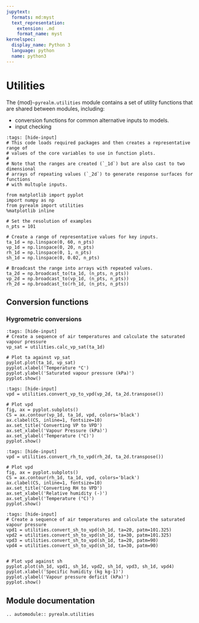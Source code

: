 ```yaml
---
jupytext:
  formats: md:myst
  text_representation:
    extension: .md
    format_name: myst
kernelspec:
  display_name: Python 3
  language: python
  name: python3
---
```


# Utilities

The {mod}`~pyrealm.utilities` module contains a set of utility functions that
are shared between modules, including:

* conversion functions for common alternative inputs to models.
* input checking   

```{code-cell} python
:tags: [hide-input]
# This code loads required packages and then creates a representative range of
# values of the core variables to use in function plots.
#
# Note that the ranges are created (`_1d`) but are also cast to two dimensional
# arrays of repeating values (`_2d`) to generate response surfaces for functions
# with multuple inputs.

from matplotlib import pyplot
import numpy as np
from pyrealm import utilities
%matplotlib inline

# Set the resolution of examples
n_pts = 101

# Create a range of representative values for key inputs.
ta_1d = np.linspace(0, 60, n_pts)
vp_1d = np.linspace(0, 20, n_pts)
rh_1d = np.linspace(0, 1, n_pts)
sh_1d = np.linspace(0, 0.02, n_pts)

# Broadcast the range into arrays with repeated values.
ta_2d = np.broadcast_to(ta_1d, (n_pts, n_pts))
vp_2d = np.broadcast_to(vp_1d, (n_pts, n_pts))
rh_2d = np.broadcast_to(rh_1d, (n_pts, n_pts))
```

## Conversion functions

### Hygrometric conversions


```{code-cell} ipython3
:tags: [hide-input]
# Create a sequence of air temperatures and calculate the saturated vapour pressure   
vp_sat = utilities.calc_vp_sat(ta_1d)

# Plot ta against vp_sat
pyplot.plot(ta_1d, vp_sat)
pyplot.xlabel('Temperature °C')
pyplot.ylabel('Saturated vapour pressure (kPa)')
pyplot.show()
```



```{code-cell} python
:tags: [hide-input]
vpd = utilities.convert_vp_to_vpd(vp_2d, ta_2d.transpose())

# Plot vpd
fig, ax = pyplot.subplots()
CS = ax.contour(vp_1d, ta_1d, vpd, colors='black')
ax.clabel(CS, inline=1, fontsize=10)
ax.set_title('Converting VP to VPD')
ax.set_xlabel('Vapour Pressure (kPa)')
ax.set_ylabel('Temperature (°C)')
pyplot.show()
```

```{code-cell} python
:tags: [hide-input]
vpd = utilities.convert_rh_to_vpd(rh_2d, ta_2d.transpose())

# Plot vpd
fig, ax = pyplot.subplots()
CS = ax.contour(rh_1d, ta_1d, vpd, colors='black')
ax.clabel(CS, inline=1, fontsize=10)
ax.set_title('Converting RH to VPD')
ax.set_xlabel('Relative humidity (-)')
ax.set_ylabel('Temperature (°C)')
pyplot.show()
```

```{code-cell} python
:tags: [hide-input]
# Create a sequence of air temperatures and calculate the saturated vapour pressure   
vpd1 = utilities.convert_sh_to_vpd(sh_1d, ta=20, patm=101.325)
vpd2 = utilities.convert_sh_to_vpd(sh_1d, ta=30, patm=101.325)
vpd3 = utilities.convert_sh_to_vpd(sh_1d, ta=20, patm=90)
vpd4 = utilities.convert_sh_to_vpd(sh_1d, ta=30, patm=90)


# Plot vpd against sh
pyplot.plot(sh_1d, vpd1, sh_1d, vpd2, sh_1d, vpd3, sh_1d, vpd4)
pyplot.xlabel('Specific humidity (kg kg-1)')
pyplot.ylabel('Vapour pressure deficit (kPa)')
pyplot.show()
```



## Module documentation

```{eval-rst}
.. automodule:: pyrealm.utilities

```
